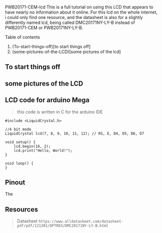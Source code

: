 PWB20171-CEM-lcd
This is a full tutorial on using this LCD that appears to have nearly no information about it online.
For this lcd on the whole internet, i could only find one resource, and the datasheet is also for a slightly differently named lcd, being called DMC20171NY-LY-B instead of PWB20171-CEM or PWB20171NY-LY-B.

Table of contents

1. (To-start-things-off)[to start things off]
2. (some-pictures-of-the-LCD)[some pictures of the lcd]

To start things off
------------------------


some pictures of the LCD
----------------------------

LCD code for arduino Mega
---------------------------
>this code is written in C for the arduino IDE

```
#include <LiquidCrystal.h>

//4 bit mode
LiquidCrystal lcd(7, 8, 9, 10, 11, 12); // RS, E, D4, D5, D6, D7

void setup() {
    lcd.begin(16, 2);
    lcd.print("Hello, World!");
}

void loop() {
}
```

Pinout
------------------------------
The

Resources
--------------------
>Datasheet
`https://www.alldatasheet.com/datasheet-pdf/pdf/121301/OPTREX/DMC20171NY-LY-B.html`

